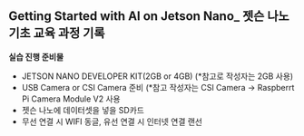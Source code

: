 Getting Started with AI on Jetson Nano_ 젯슨 나노 기초 교육 과정 기록
-
<b> 실습 진행 준비물 </b>
- JETSON NANO DEVELOPER KIT(2GB or 4GB)
  (*참고로 작성자는 2GB 사용)
- USB Camera or CSI Camera 준비
  (*참고 작성자는 CSI Camera → Raspberrt Pi Camera Module V2 사용
- 젯슨 나노에 데이터셋을 넣을 SD카드
- 무선 연결 시 WIFI 동글, 유선 연결 시 인터넷 연결 랜선
